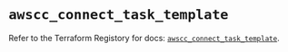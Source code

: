 # `awscc_connect_task_template`

Refer to the Terraform Registory for docs: [`awscc_connect_task_template`](https://registry.terraform.io/providers/hashicorp/awscc/0.70.0/docs/resources/connect_task_template).
